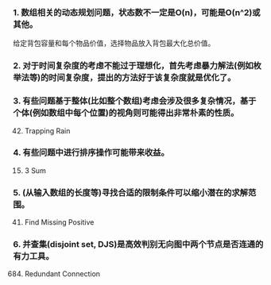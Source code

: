 ### 1. 数组相关的动态规划问题，状态数不一定是O(n)，可能是O(n^2)或其他。
给定背包容量和每个物品价值，选择物品放入背包最大化总价值。

### 2. 对于时间复杂度的考虑不能过于理想化，首先考虑暴力解法(例如枚举法等)的时间复杂度，提出的方法好于该复杂度就是优化了。

### 3. 有些问题基于整体(比如整个数组)考虑会涉及很多复杂情况，基于个体(例如数组中每个位置)的视角则可能得出非常朴素的性质。
42. Trapping Rain

### 4. 有些问题中进行排序操作可能带来收益。
15. 3 Sum

### 5. (从输入数组的长度等)寻找合适的限制条件可以缩小潜在的求解范围。
41. Find Missing Positive

### 6. 并查集(disjoint set, DJS)是高效判别无向图中两个节点是否连通的有力工具。
684. Redundant Connection
